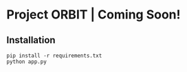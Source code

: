 # Project ORBIT | Coming Soon!
## Installation
```
pip install -r requirements.txt
python app.py
```
